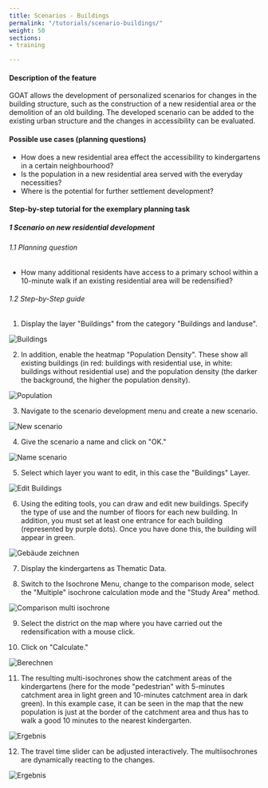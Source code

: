 ```yaml
---
title: Scenarios - Buildings
permalink: "/tutorials/scenario-buildings/"
weight: 50
sections:
- training

---
```

#### Description of the feature

GOAT allows the development of personalized scenarios for changes in the building structure, such as the construction of a new residential area or the demolition of an old building. The developed scenario can be added to the existing urban structure and the changes in accessibility can be evaluated.

#### Possible use cases (planning questions)

* How does a new residential area effect the accessibility to kindergartens in a certain neighbourhood?
* Is the population in a new residential area served with the everyday necessities?
* Where is the potential for further settlement development?

#### Step-by-step tutorial for the exemplary planning task

##### 1 Scenario on new residential development

###### 1.1 Planning question

* How many additional residents have access to a primary school within a 10-minute walk if an existing residential area will be redensified?

###### 1.2 Step-by-Step guide

1. Display the layer "Buildings" from the category "Buildings and landuse".

<img src="/images/tutorials/Scenario_buildings/Scenarios_buildings_1.2.1_eng.webp" alt="Buildings"/>

2. In addition, enable the heatmap "Population Density". These show all existing buildings (in red: buildings with residential use, in white: buildings without residential use) and the population density (the darker the background, the higher the population density).

<img src="/images/tutorials/Scenario_buildings/Scenarios_buildings_1.2.2_eng.webp" alt="Population"/>

3. Navigate to the scenario development menu and create a new scenario.

<img src="/images/tutorials/Scenario_buildings/Scenarios_buildings_1.2.3_eng.webp" alt="New scenario" style="max-height:280px;"/>

4. Give the scenario a name and click on "OK."

<img src="/images/tutorials/Scenario_buildings/Scenarios_buildings_1.2.4_eng.webp" alt="Name scenario" style="max-height:200px;"/>

5. Select which layer you want to edit, in this case the "Buildings" Layer.

<img src="/images/tutorials/Scenario_buildings/Scenarios_buildings_1.2.5_eng.webp" alt="Edit Buildings" style="max-height:250px;"/>

6. Using the editing tools, you can draw and edit new buildings. Specify the type of use and the number of floors for each new building. In addition, you must set at least one entrance for each building (represented by purple dots). Once you have done this, the building will appear in green.

<img src="/images/tutorials/Scenario_buildings/Scenarios_buildings_1.2.6_eng.webp" alt="Gebäude zeichnen" />

7. Display the kindergartens as Thematic Data.
   
8. Switch to the Isochrone Menu, change to the comparison mode, select the "Multiple" isochrone calculation mode and the "Study Area" method.

<img src="/images/tutorials/Scenario_buildings/Scenarios_buildings_1.2.8_eng.webp" alt="Comparison multi isochrone" style="max-height:400px;"/>

9. Select the district on the map where you have carried out the redensification with a mouse click.
    
10. Click on "Calculate."

<img src="/images/tutorials/Scenario_buildings/Scenarios_buildings_1.2.9and10_eng.webp" alt="Berechnen" style="max-height:310px;"/>

11. The resulting multi-isochrones show the catchment areas of the kindergartens (here for the mode "pedestrian" with 5-minutes catchment area in light green and 10-minutes catchment area in dark green). In this example case, it can be seen in the map that the new population is just at the border of the catchment area and thus has to walk a good 10 minutes to the nearest kindergarten.

<img src="/images/tutorials/Scenario_buildings/Scenarios_buildings_1.2.11_result10min_eng.webp" alt="Ergebnis" />

12. The travel time slider can be adjusted interactively. The multiisochrones are dynamically reacting to the changes. 

<img src="/images/tutorials/Scenario_buildings/Scenarios_buildings_1.2.11_result5min_eng.webp" alt="Ergebnis" />